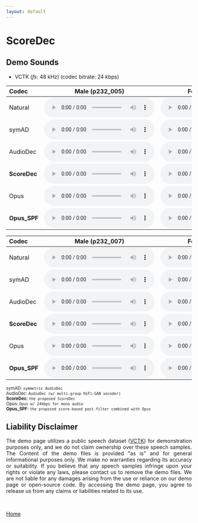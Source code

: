 ```yaml
---
layout: default
---
```

# ScoreDec
  
## **Demo Sounds**
- VCTK (*fs*: 48 kHz) (codec bitrate: 24 kbps)

| Codec | Male (p232_005) | Female (p257_016) |
|:--|:--:|:--:|
| Natural | <audio src="res/audio/vctk48k_male/Natural/2.wav" controls preload></audio> | <audio src="res/audio/vctk48k_female/Natural/17.wav" controls preload></audio> |
| symAD | <audio src="res/audio/vctk48k_male/symAD/2.wav" controls preload></audio> | <audio src="res/audio/vctk48k_female/symAD/17.wav" controls preload></audio> |
| AudioDec | <audio src="res/audio/vctk48k_male/AD/2.wav" controls preload></audio>   | <audio src="res/audio/vctk48k_female/AD/17.wav" controls preload></audio>   |
| **ScoreDec** | <audio src="res/audio/vctk48k_male/SD/2.wav" controls preload></audio>   | <audio src="res/audio/vctk48k_female/SD/17.wav" controls preload></audio>   |
| Opus | <audio src="res/audio/vctk48k_male/Opus/2.wav" controls preload></audio>   | <audio src="res/audio/vctk48k_female/Opus/17.wav" controls preload></audio>   |
| **Opus_SPF** | <audio src="res/audio/vctk48k_male/Opus_SPF/2.wav" controls preload></audio>   | <audio src="res/audio/vctk48k_female/Opus_SPF/17.wav" controls preload></audio>   |

| Codec | Male (p232_007) | Female (p257_080) |
|:--|:--:|:--:|
| Natural | <audio src="res/audio/vctk48k_male/Natural/3.wav" controls preload></audio> | <audio src="res/audio/vctk48k_female/Natural/21.wav" controls preload></audio> |
| symAD | <audio src="res/audio/vctk48k_male/symAD/3.wav" controls preload></audio> | <audio src="res/audio/vctk48k_female/symAD/21.wav" controls preload></audio> |
| AudioDec | <audio src="res/audio/vctk48k_male/AD/3.wav" controls preload></audio>   | <audio src="res/audio/vctk48k_female/AD/21.wav" controls preload></audio>   |
| **ScoreDec** | <audio src="res/audio/vctk48k_male/SD/3.wav" controls preload></audio>   | <audio src="res/audio/vctk48k_female/SD/21.wav" controls preload></audio>   |
| Opus | <audio src="res/audio/vctk48k_male/Opus/3.wav" controls preload></audio>   | <audio src="res/audio/vctk48k_female/Opus/21.wav" controls preload></audio>   |
| **Opus_SPF** | <audio src="res/audio/vctk48k_male/Opus_SPF/3.wav" controls preload></audio>   | <audio src="res/audio/vctk48k_female/Opus_SPF/21.wav" controls preload></audio>   |


<sup>symAD: `symmetric AudioDec` </sup>  
<sup>AudioDec: `AudioDec (w/ multi-group HiFi-GAN vocoder)` </sup>  
<sup>**ScoreDec**: `the proposed ScoreDec` </sup>  
<sup>Opus: `Opus w/ 24kbps for mono audio` </sup>  
<sup>**Opus_SPF**: `the proposed score-based post-filter combined with Opus` </sup>  

##  Liability Disclaimer
<p align="justify">The demo page utilizes a public speech dataset (<a href="https://datashare.ed.ac.uk/handle/10283/3443">VCTK</a>) for demonstration purposes only, and we do not claim ownership over these speech samples. The Content of the demo files is provided "as is" and for general informational purposes only. We make no warranties regarding its accuracy or suitability. If you believe that any speech samples infringe upon your rights or violate any laws, please contact us to remove the demo files. We are not liable for any damages arising from the use or reliance on our demo page or open-source code. By accessing the demo page, you agree to release us from any claims or liabilities related to its use. </p>
<br /> 

[Home](https://bigpon.github.io/)

<br />  
<br />
